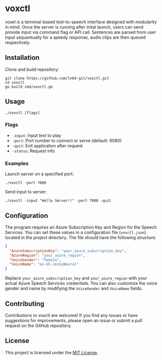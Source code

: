 # voxctl

voxel is a terminal-based text-to-speech interface designed with modularity in mind. Once the server is running after inital launch, users can send provide input via command flag or API call. Sentences are parsed from user input sequentually for a speedy response, audio clips are then queued respectively.

## Installation

Clone and build repository:

```
git clone https://github.com/ln64-git/voxctl.git
cd voxctl
go build cmd/voxctl.go
```

## Usage

```
./voxctl [flags]
```

### Flags

- `-input`: Input text to play
- `-port`: Port number to connect or serve (default: 8080)
- `-quit`: Exit application after request
- `-status`: Request info

### Examples

Launch server on a specified port:

```
./voxctl -port 7000
```

Send input to server:

```
./voxctl -input "Hello Server!!" -port 7000 -quit
```

## Configuration

The program requires an Azure Subscription Key and Region for the Speech Services. You can set these values in a configuration file (`voxctl.json`) located in the project directory. The file should have the following structure:

```json
{
  "AzureSubscriptionKey": "your_azure_subscription_key",
  "AzureRegion": "your_azure_region",
  "VoiceGender": "Female",
  "VoiceName": "en-US-JennyNeural"
}
```

Replace `your_azure_subscription_key` and `your_azure_region` with your actual Azure Speech Services credentials. You can also customize the voice gender and name by modifying the `VoiceGender` and `VoiceName` fields.

## Contributing

Contributions to voxctl are welcome! If you find any issues or have suggestions for improvements, please open an issue or submit a pull request on the GitHub repository.

## License

This project is licensed under the [MIT License](LICENSE).
